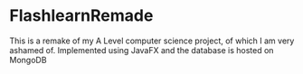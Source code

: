 # FlashlearnRemade
This is a remake of my A Level computer science project, of which I am very ashamed of. Implemented using JavaFX and the database is hosted on MongoDB
